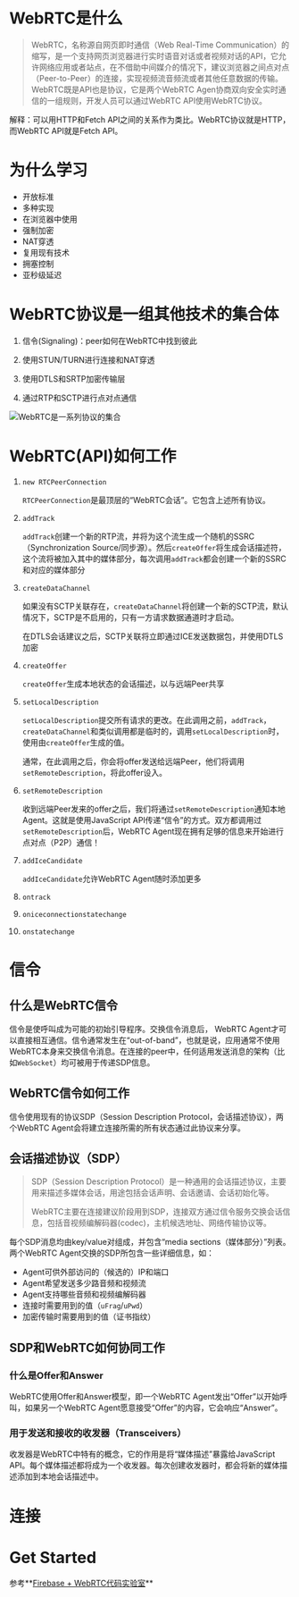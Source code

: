 # WebRTC是什么

>WebRTC，名称源自网页即时通信（Web Real-Time Communication）的缩写，是一个支持网页浏览器进行实时语音对话或者视频对话的API，它允许网络应用或者站点，在不借助中间媒介的情况下，建议浏览器之间点对点（Peer-to-Peer）的连接，实现视频流音频流或者其他任意数据的传输。WebRTC既是API也是协议，它是两个WebRTC Agen协商双向安全实时通信的一组规则，开发人员可以通过WebRTC API使用WebRTC协议。

解释：可以用HTTP和Fetch API之间的关系作为类比。WebRTC协议就是HTTP，而WebRTC API就是Fetch API。

# 为什么学习

- 开放标准
- 多种实现
- 在浏览器中使用
- 强制加密
- NAT穿透
- 复用现有技术
- 拥塞控制
- 亚秒级延迟

# WebRTC协议是一组其他技术的集合体

1. 信令(Signaling)：peer如何在WebRTC中找到彼此


2. 使用STUN/TURN进行连接和NAT穿透
3. 使用DTLS和SRTP加密传输层
4. 通过RTP和SCTP进行点对点通信

![WebRTC是一系列协议的集合](https://webrtcforthecurious.com/zh/images/01-webrtc-agent.png)

# WebRTC(API)如何工作

1. `new RTCPeerConnection`

   `RTCPeerConnection`是最顶层的“WebRTC会话”。它包含上述所有协议。

2. `addTrack`

   `addTrack`创建一个新的RTP流，并将为这个流生成一个随机的SSRC（Synchronization Source/同步源）。然后`createOffer`将生成会话描述符，这个流将被加入其中的媒体部分，每次调用`addTrack`都会创建一个新的SSRC和对应的媒体部分

3. `createDataChannel`

   如果没有SCTP关联存在，`createDataChannel`将创建一个新的SCTP流，默认情况下，SCTP是不启用的，只有一方请求数据通道时才启动。

   在DTLS会话建议之后，SCTP关联将立即通过ICE发送数据包，并使用DTLS加密

4. `createOffer`

   `createOffer`生成本地状态的会话描述，以与远端Peer共享

5. `setLocalDescription`

   `setLocalDescription`提交所有请求的更改。在此调用之前，`addTrack`，`createDataChannel`和类似调用都是临时的，调用`setLocalDescription`时，使用由`createOffer`生成的值。

   通常，在此调用之后，你会将offer发送给远端Peer，他们将调用`setRemoteDescription`，将此offer设入。

6. `setRemoteDescription`

   收到远端Peer发来的offer之后，我们将通过`setRemoteDescription`通知本地Agent。这就是使用JavaScript API传递“信令”的方式。双方都调用过`setRemoteDescription`后，WebRTC Agent现在拥有足够的信息来开始进行点对点（P2P）通信！

7. `addIceCandidate`

   `addIceCandidate`允许WebRTC Agent随时添加更多

8. `ontrack`

9. `oniceconnectionstatechange`

10. `onstatechange`

# 信令

## 什么是WebRTC信令

信令是使呼叫成为可能的初始引导程序。交换信令消息后， WebRTC Agent才可以直接相互通信。信令通常发生在“out-of-band”，也就是说，应用通常不使用WebRTC本身来交换信令消息。在连接的peer中，任何适用发送消息的架构（比如`WebSocket`）均可被用于传递SDP信息。

## WebRTC信令如何工作

信令使用现有的协议SDP（Session Description Protocol，会话描述协议），两个WebRTC Agent会将建立连接所需的所有状态通过此协议来分享。

## 会话描述协议（SDP）

>SDP（Session Description Protocol）是一种通用的会话描述协议，主要用来描述多媒体会话，用途包括会话声明、会话邀请、会话初始化等。
>
>WebRTC主要在连接建议阶段用到SDP，连接双方通过信令服务交换会话信息，包括音视频编解码器(codec)，主机候选地址、网络传输协议等。

每个SDP消息均由key/value对组成，并包含“media sections（媒体部分）”列表。两个WebRTC Agent交换的SDP所包含一些详细信息，如：

- Agent可供外部访问的（候选的）IP和端口
- Agent希望发送多少路音频和视频流
- Agent支持哪些音频和视频编解码器
- 连接时需要用到的值（`uFrag`/`uPwd`）
- 加密传输时需要用到的值（证书指纹）

## SDP和WebRTC如何协同工作

### 什么是Offer和Answer

WebRTC使用Offer和Answer模型，即一个WebRTC Agent发出“Offer”以开始呼叫，如果另一个WebRTC Agent愿意接受“Offer”的内容，它会响应“Answer”。

### 用于发送和接收的收发器（Transceivers）

收发器是WebRTC中特有的概念，它的作用是将“媒体描述”暴露给JavaScript API。每个媒体描述都将成为一个收发器。每次创建收发器时，都会将新的媒体描述添加到本地会话描述中。

# 连接



# Get Started

参考**[Firebase + WebRTC代码实验室](https://webrtc.org/getting-started/firebase-rtc-codelab)**



